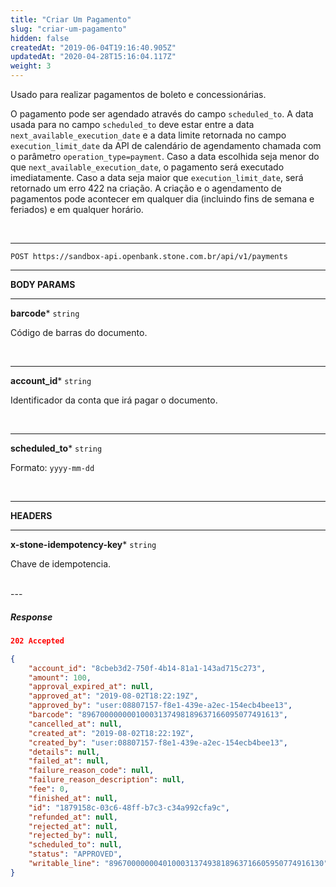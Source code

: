 ```yaml
---
title: "Criar Um Pagamento"
slug: "criar-um-pagamento"
hidden: false
createdAt: "2019-06-04T19:16:40.905Z"
updatedAt: "2020-04-28T15:16:04.117Z"
weight: 3
---
```


Usado para realizar pagamentos de boleto e concessionárias.

O pagamento pode ser agendado através do campo `scheduled_to`. A data usada para no campo `scheduled_to` deve estar entre a data `next_available_execution_date` e a data limite retornada no campo `execution_limit_date` da API de calendário de agendamento chamada com o parâmetro `operation_type=payment`. Caso a data escolhida seja menor do que `next_available_execution_date`, o pagamento será executado imediatamente. Caso a data seja maior que `execution_limit_date`, será retornado um erro 422 na criação. A criação e o agendamento de pagamentos pode acontecer em qualquer dia (incluindo fins de semana e feriados) e em qualquer horário.

<br>

---


```http 
POST https://sandbox-api.openbank.stone.com.br/api/v1/payments
```

---

**BODY PARAMS**

---

**barcode***  `string` 

Código de barras do documento.

<br>

---

**account_id***  `string` 

Identificador da conta que irá pagar o documento.

<br>

---

**scheduled_to***  `string` 

Formato: `yyyy-mm-dd`

<br>

---

**HEADERS**

---

**x-stone-idempotency-key***  `string`

Chave de idempotencia.


<br>
---

##### **Response**

```JSON
202 Accepted 
```

```JSON
{
    "account_id": "8cbeb3d2-750f-4b14-81a1-143ad715c273",
    "amount": 100,
    "approval_expired_at": null,
    "approved_at": "2019-08-02T18:22:19Z",
    "approved_by": "user:08807157-f8e1-439e-a2ec-154ecb4bee13",
    "barcode": "89670000000010003137498189637166095077491613",
    "cancelled_at": null,
    "created_at": "2019-08-02T18:22:19Z",
    "created_by": "user:08807157-f8e1-439e-a2ec-154ecb4bee13",
    "details": null,
    "failed_at": null,
    "failure_reason_code": null,
    "failure_reason_description": null,
    "fee": 0,
    "finished_at": null,
    "id": "1879158c-03c6-48ff-b7c3-c34a992cfa9c",
    "refunded_at": null,
    "rejected_at": null,
    "rejected_by": null,
    "scheduled_to": null,
    "status": "APPROVED",
    "writable_line": "896700000004010003137493818963716605950774916130"
}
```